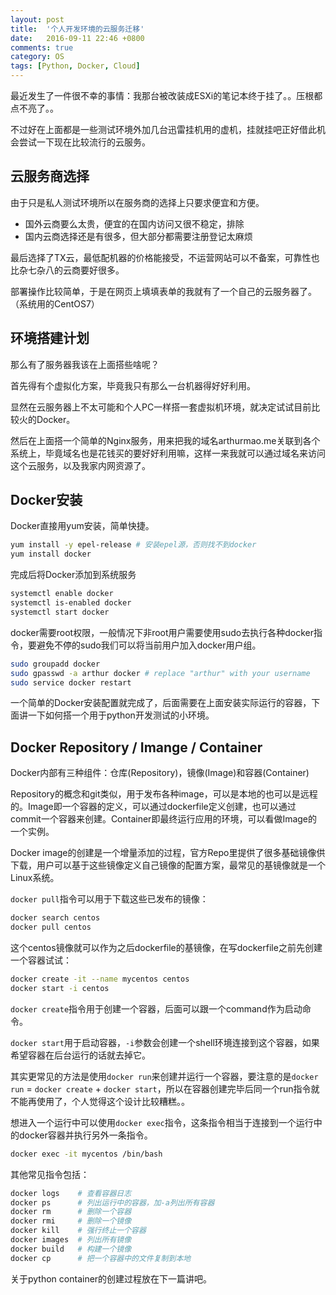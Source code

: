 ```yaml
---
layout: post
title:  '个人开发环境的云服务迁移'
date:   2016-09-11 22:46 +0800
comments: true
category: OS
tags: [Python, Docker, Cloud]
---
```


最近发生了一件很不幸的事情：我那台被改装成ESXi的笔记本终于挂了。。压根都点不亮了。。   

不过好在上面都是一些测试环境外加几台迅雷挂机用的虚机，挂就挂吧正好借此机会尝试一下现在比较流行的云服务。   

## 云服务商选择

由于只是私人测试环境所以在服务商的选择上只要求便宜和方便。   

* 国外云商要么太贵，便宜的在国内访问又很不稳定，排除
* 国内云商选择还是有很多，但大部分都需要注册登记太麻烦

最后选择了TX云，最低配机器的价格能接受，不运营网站可以不备案，可靠性也比杂七杂八的云商要好很多。   

部署操作比较简单，于是在网页上填填表单的我就有了一个自己的云服务器了。（系统用的CentOS7）   

## 环境搭建计划

那么有了服务器我该在上面搭些啥呢？   

首先得有个虚拟化方案，毕竟我只有那么一台机器得好好利用。   

显然在云服务器上不太可能和个人PC一样搭一套虚拟机环境，就决定试试目前比较火的Docker。   

然后在上面搭一个简单的Nginx服务，用来把我的域名arthurmao.me关联到各个系统上，毕竟域名也是花钱买的要好好利用嘛，这样一来我就可以通过域名来访问这个云服务，以及我家内网资源了。

## Docker安装

Docker直接用yum安装，简单快捷。   

```bash
yum install -y epel-release # 安装epel源，否则找不到docker
yum install docker
```

完成后将Docker添加到系统服务   

```bash
systemctl enable docker
systemctl is-enabled docker
systemctl start docker
```

docker需要root权限，一般情况下非root用户需要使用sudo去执行各种docker指令，要避免不停的sudo我们可以将当前用户加入docker用户组。

```bash
sudo groupadd docker
sudo gpasswd -a arthur docker # replace "arthur" with your username
sudo service docker restart
```

一个简单的Docker安装配置就完成了，后面需要在上面安装实际运行的容器，下面讲一下如何搭一个用于python开发测试的小环境。

## Docker Repository / Imange / Container

Docker内部有三种组件：仓库(Repository)，镜像(Image)和容器(Container)

Repository的概念和git类似，用于发布各种image，可以是本地的也可以是远程的。Image即一个容器的定义，可以通过dockerfile定义创建，也可以通过commit一个容器来创建。Container即最终运行应用的环境，可以看做Image的一个实例。

Docker image的创建是一个增量添加的过程，官方Repo里提供了很多基础镜像供下载，用户可以基于这些镜像定义自己镜像的配置方案，最常见的基镜像就是一个Linux系统。   

`docker pull`指令可以用于下载这些已发布的镜像：

```bash
docker search centos
docker pull centos
```

这个centos镜像就可以作为之后dockerfile的基镜像，在写dockerfile之前先创建一个容器试试：

```bash
docker create -it --name mycentos centos
docker start -i centos
```

`docker create`指令用于创建一个容器，后面可以跟一个command作为启动命令。   

`docker start`用于启动容器，`-i`参数会创建一个shell环境连接到这个容器，如果希望容器在后台运行的话就去掉它。

其实更常见的方法是使用`docker run`来创建并运行一个容器，要注意的是`docker run` = `docker create` + `docker start`，所以在容器创建完毕后同一个run指令就不能再使用了，个人觉得这个设计比较糟糕。。   

想进入一个运行中可以使用`docker exec`指令，这条指令相当于连接到一个运行中的docker容器并执行另外一条指令。

```bash
docker exec -it mycentos /bin/bash
```

其他常见指令包括：

```bash
docker logs    # 查看容器日志
docker ps      # 列出运行中的容器，加-a列出所有容器
docker rm      # 删除一个容器
docker rmi     # 删除一个镜像
docker kill    # 强行终止一个容器
docker images  # 列出所有镜像
docker build   # 构建一个镜像
docker cp      # 把一个容器中的文件复制到本地
```

关于python container的创建过程放在下一篇讲吧。